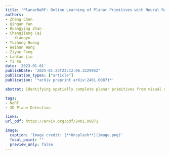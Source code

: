 ```yaml
---
title: 'PlanarNeRF: Online Learning of Planar Primitives with Neural Radiance Fields'
authors:
- Zheng Chen
- Qingan Yan
- Huangying Zhan
- Changjiang Cai
- __Xiangyu__
- Yuzhong Huang
- Weihan Wang
- Ziyue Feng
- Lantao Liu
- Yi Xu
date: '2023-01-01'
publishDate: '2025-01-25T22:12:06.322995Z'
publication_types: ["article"]
publication: '*arXiv preprint arXiv:2401.00871*'

abstrat: Identifying spatially complete planar primitives from visual data is a crucial task in computer vision. Prior methods are largely restricted to either 2D segment recovery or simplifying 3D structures, even with extensive plane annotations. We present PlanarNeRF, a novel framework capable of detecting dense 3D planes through online learning. Drawing upon the neural field representation, PlanarNeRF brings three major contributions. First, it enhances 3D plane detection with concurrent appearance and geometry knowledge. Second, a lightweight plane fitting module is proposed to estimate plane parameters. Third, a novel global memory bank structure with an update mechanism is introduced, ensuring consistent cross-frame correspondence. The flexible architecture of PlanarNeRF allows it to function in both 2D-supervised and self-supervised solutions, in each of which it can effectively learn from sparse training signals, significantly improving training efficiency. Through extensive experiments, we demonstrate the effectiveness of PlanarNeRF in various scenarios and remarkable improvement over existing works.

tags:
- NeRF
- 3D Plane Detection

links:
url_pdf: https://arxiv.org/pdf/2401.00871

image:
  caption: 'Image credit: [**Unsplash**](image.png)'
  focal_point: ""
  preview_only: false
---
```

